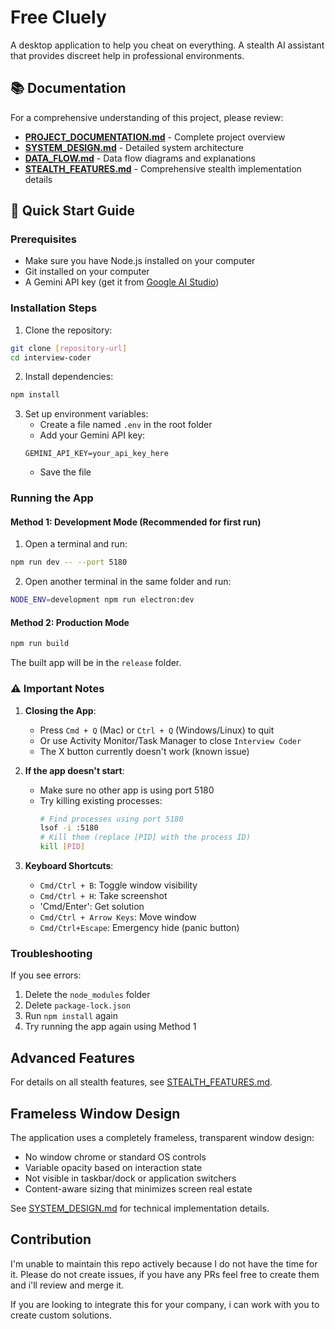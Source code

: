 # Free Cluely

A desktop application to help you cheat on everything. A stealth AI assistant that provides discreet help in professional environments.

## 📚 Documentation

For a comprehensive understanding of this project, please review:

- **[PROJECT_DOCUMENTATION.md](./PROJECT_DOCUMENTATION.md)** - Complete project overview
- **[SYSTEM_DESIGN.md](./SYSTEM_DESIGN.md)** - Detailed system architecture
- **[DATA_FLOW.md](./DATA_FLOW.md)** - Data flow diagrams and explanations
- **[STEALTH_FEATURES.md](./STEALTH_FEATURES.md)** - Comprehensive stealth implementation details

## 🚀 Quick Start Guide

### Prerequisites
- Make sure you have Node.js installed on your computer
- Git installed on your computer
- A Gemini API key (get it from [Google AI Studio](https://makersuite.google.com/app/apikey))

### Installation Steps

1. Clone the repository:
```bash
git clone [repository-url]
cd interview-coder
```

2. Install dependencies:
```bash
npm install
```

3. Set up environment variables:
   - Create a file named `.env` in the root folder
   - Add your Gemini API key:
   ```
   GEMINI_API_KEY=your_api_key_here
   ```
   - Save the file

### Running the App

#### Method 1: Development Mode (Recommended for first run)
1. Open a terminal and run:
```bash
npm run dev -- --port 5180
```

2. Open another terminal in the same folder and run:
```bash
NODE_ENV=development npm run electron:dev
```

#### Method 2: Production Mode
```bash
npm run build
```
The built app will be in the `release` folder.

### ⚠️ Important Notes

1. **Closing the App**: 
   - Press `Cmd + Q` (Mac) or `Ctrl + Q` (Windows/Linux) to quit
   - Or use Activity Monitor/Task Manager to close `Interview Coder`
   - The X button currently doesn't work (known issue)

2. **If the app doesn't start**:
   - Make sure no other app is using port 5180
   - Try killing existing processes:
     ```bash
     # Find processes using port 5180
     lsof -i :5180
     # Kill them (replace [PID] with the process ID)
     kill [PID]
     ```

3. **Keyboard Shortcuts**:
   - `Cmd/Ctrl + B`: Toggle window visibility
   - `Cmd/Ctrl + H`: Take screenshot
   - 'Cmd/Enter': Get solution
   - `Cmd/Ctrl + Arrow Keys`: Move window
   - `Cmd/Ctrl+Escape`: Emergency hide (panic button)

### Troubleshooting

If you see errors:
1. Delete the `node_modules` folder
2. Delete `package-lock.json`
3. Run `npm install` again
4. Try running the app again using Method 1

## Advanced Features

For details on all stealth features, see [STEALTH_FEATURES.md](./STEALTH_FEATURES.md).

## Frameless Window Design

The application uses a completely frameless, transparent window design:
- No window chrome or standard OS controls
- Variable opacity based on interaction state
- Not visible in taskbar/dock or application switchers
- Content-aware sizing that minimizes screen real estate

See [SYSTEM_DESIGN.md](./SYSTEM_DESIGN.md) for technical implementation details.

## Contribution

I'm unable to maintain this repo actively because I do not have the time for it. Please do not create issues, if you have any PRs feel free to create them and i'll review and merge it.

If you are looking to integrate this for your company, i can work with you to create custom solutions. 
